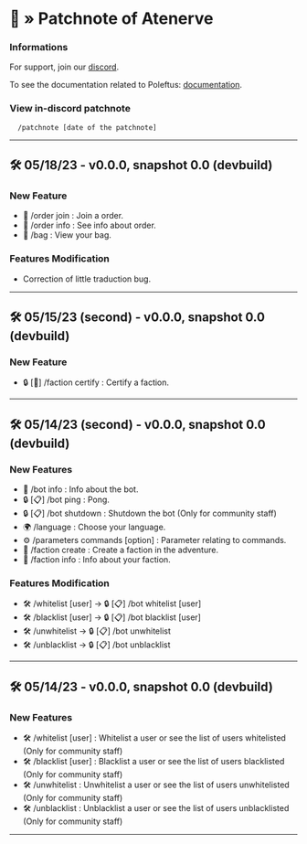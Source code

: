 # 🤖 » Patchnote of Atenerve

### Informations

For support, join our [discord](https://discord.gg/CrQ7UTN8am).

To see the documentation related to Poleftus: [documentation](https://github.com/PoNexiOFF/Atenerve/blob/main/documentation.md).

### View in-discord patchnote

```
  /patchnote [date of the patchnote]
```

---

## 🛠 05/18/23 - v0.0.0, snapshot 0.0 (devbuild)

### New Feature
* 📜 /order join <ordername> : Join a order.
* 📜 /order info : See info about order.
* 🎒 /bag : View your bag.

### Features Modification
* Correction of little traduction bug.

---

## 🛠 05/15/23 (second) - v0.0.0, snapshot 0.0 (devbuild)

### New Feature
* 🔒 [👥] /faction certify : Certify a faction.

---

## 🛠 05/14/23 (second) - v0.0.0, snapshot 0.0 (devbuild)

### New Features
* 📜 /bot info : Info about the bot.
* 🔒 [📋] /bot ping : Pong.
* 🔒 [📋] /bot shutdown : Shutdown the bot (Only for community staff)
* 🌍 /language <choice> : Choose your language.
* ⚙️ /parameters commands [option] : Parameter relating to commands.
* 👥 /faction create : Create a faction in the adventure.
* 👥 /faction info : Info about your faction.

### Features Modification
* 🛠️ /whitelist [user] -> 🔒 [📋] /bot whitelist [user]
* 🛠️ /blacklist [user] -> 🔒 [📋] /bot blacklist [user]
* 🛠️ /unwhitelist <user> -> 🔒 [📋] /bot unwhitelist <user>
* 🛠️ /unblacklist <user> -> 🔒 [📋] /bot unblacklist <user>

---

## 🛠 05/14/23 - v0.0.0, snapshot 0.0 (devbuild)

### New Features
* 🛠️ /whitelist [user] : Whitelist a user or see the list of users whitelisted (Only for community staff)
* 🛠️ /blacklist [user] : Blacklist a user or see the list of users blacklisted (Only for community staff)
* 🛠️ /unwhitelist <user> : Unwhitelist a user or see the list of users unwhitelisted (Only for community staff)
* 🛠️ /unblacklist <user> : Unblacklist a user or see the list of users unblacklisted (Only for community staff)

---
